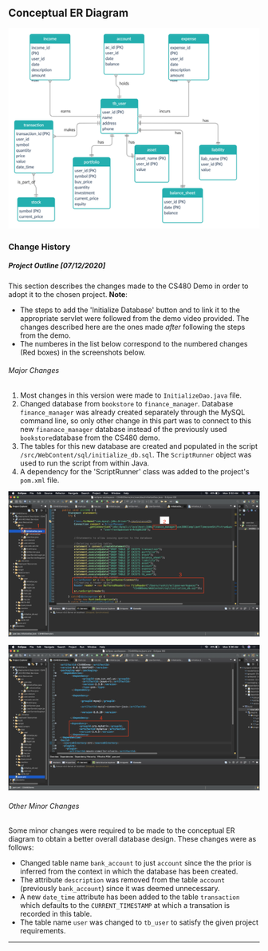 ## Conceptual ER Diagram
![alt text](Conceptual_ER_Diagram.jpg)
### Change History

##### Project Outline [07/12/2020]
This section describes the changes made to the CS480 Demo in order to adopt it to the chosen project. 
**Note**: 
- The steps to add the 'Initialize Database' button and to link it to the appropriate servlet were followed from the demo video provided. The changes described here are the ones made *after* following the steps from the demo. 
- The numberes in the list below correspond to the numbered changes (Red boxes) in the screenshots below.

###### Major Changes
1. Most changes in this version were made to `InitializeDao.java` file.
2. Changed database from `bookstore` to `finance_manager`. Database `finance_manager` was already created separately through the MySQL command line, so only other change in this part was to connect to this new `finanace_manager` database instead of the previously used `bookstore`database from the CS480 demo.
3. The tables for this new database are created and populated in the script `/src/WebContent/sql/initialize_db.sql`. The `ScriptRunner` object was used to run the script from within Java.
4. A dependency for the 'ScriptRunner' class was added to the project's `pom.xml` file.

![alt text](InitializeDao_changes.png)

![alt text](pom_changes.png)

###### Other Minor Changes
Some minor changes were required to be made to the conceptual ER diagram to obtain a better overall database design. These changes were as follows:
- Changed table name `bank_account` to just `account` since the the prior is inferred from the context in which the database has been created.
- The attribute `description` was removed from the table `account` (previously `bank_account`) since it was deemed unnecessary.
- A new `date_time` attribute has been added to the table `transaction` which defaults to the `CURRENT_TIMESTAMP` at which a transation is recorded in this table.
- The table name `user` was changed to `tb_user` to satisfy the given project requirements.


---


